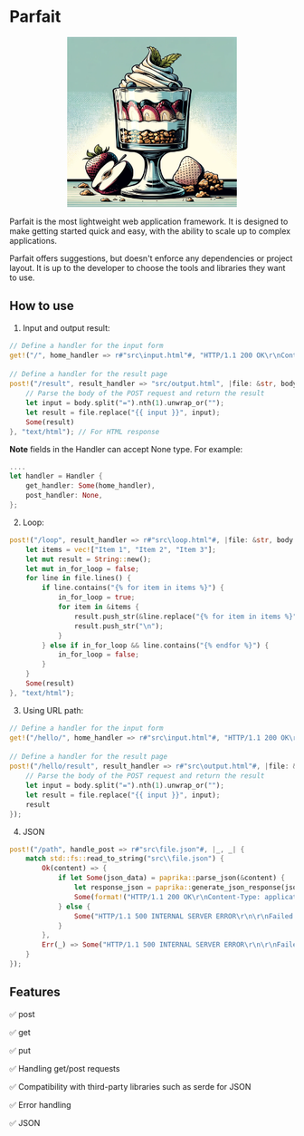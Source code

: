 # Parfait

<p align="center">
    <img src="logo/logo.png" width="300" height="300" />
</p>

Parfait is the most lightweight web application framework. It is designed to make getting started quick and easy, with the ability to scale up to complex applications.

Parfait offers suggestions, but doesn't enforce any dependencies or project layout. It is up to the developer to choose the tools and libraries they want to use.

## How to use

1. Input and output result:

```rust
// Define a handler for the input form
get!("/", home_handler => r#"src\input.html"#, "HTTP/1.1 200 OK\r\nContent-Type: text/html\r\n\r\n");

// Define a handler for the result page
post!("/result", result_handler => "src/output.html", |file: &str, body: &str| {
    // Parse the body of the POST request and return the result
    let input = body.split("=").nth(1).unwrap_or("");
    let result = file.replace("{{ input }}", input);
    Some(result)
}, "text/html"); // For HTML response
```

**Note** fields in the Handler can accept None type. For example:

```rust
....
let handler = Handler {
    get_handler: Some(home_handler),
    post_handler: None,
};
```

2. Loop:

```rust
post!("/loop", result_handler => r#"src\loop.html"#, |file: &str, body: &str| {
    let items = vec!["Item 1", "Item 2", "Item 3"];
    let mut result = String::new();
    let mut in_for_loop = false;
    for line in file.lines() {
        if line.contains("{% for item in items %}") {
            in_for_loop = true;
            for item in &items {
                result.push_str(&line.replace("{% for item in items %}", &format!("{}", item)));
                result.push_str("\n");
            }
        } else if in_for_loop && line.contains("{% endfor %}") {
            in_for_loop = false;
        }
    }
    Some(result)
}, "text/html");
```

3. Using URL path:

```rust
// Define a handler for the input form
get!("/hello/", home_handler => r#"src\input.html"#, "HTTP/1.1 200 OK\r\nContent-Type: text/html\r\n\r\n");

// Define a handler for the result page
post!("/hello/result", result_handler => r#"src\output.html"#, |file: &str, body: &str| {
    // Parse the body of the POST request and return the result
    let input = body.split("=").nth(1).unwrap_or("");
    let result = file.replace("{{ input }}", input);
    result
});
```

4. JSON

```rust
post!("/path", handle_post => r#"src\file.json"#, |_, _| {
    match std::fs::read_to_string("src\\file.json") {
        Ok(content) => {
            if let Some(json_data) = paprika::parse_json(&content) {
                let response_json = paprika::generate_json_response(json_data);
                Some(format!("HTTP/1.1 200 OK\r\nContent-Type: application/json\r\n\r\n{}", response_json))
            } else {
                Some("HTTP/1.1 500 INTERNAL SERVER ERROR\r\n\r\nFailed to parse JSON".to_owned())
            }
        },
        Err(_) => Some("HTTP/1.1 500 INTERNAL SERVER ERROR\r\n\r\nFailed to read file".to_owned()),
    }
});
```

## Features

✅ post

✅ get

✅ put

✅ Handling get/post requests

✅ Compatibility with third-party libraries such as serde for JSON

✅ Error handling

✅ JSON